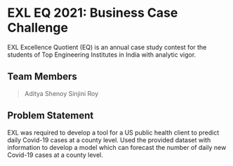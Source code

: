 
# EXL EQ 2021: Business Case Challenge
EXL Excellence Quotient (EQ) is an annual case study contest for the students of Top Engineering Institutes in India with analytic vigor.

## Team Members
> Aditya Shenoy
> Sinjini Roy

## Problem Statement
EXL was required to develop a tool for a US public health client to predict daily Covid-19 cases at a county level. Used the provided dataset with information to develop a model which can forecast the number of daily new Covid-19 cases at a county level.

